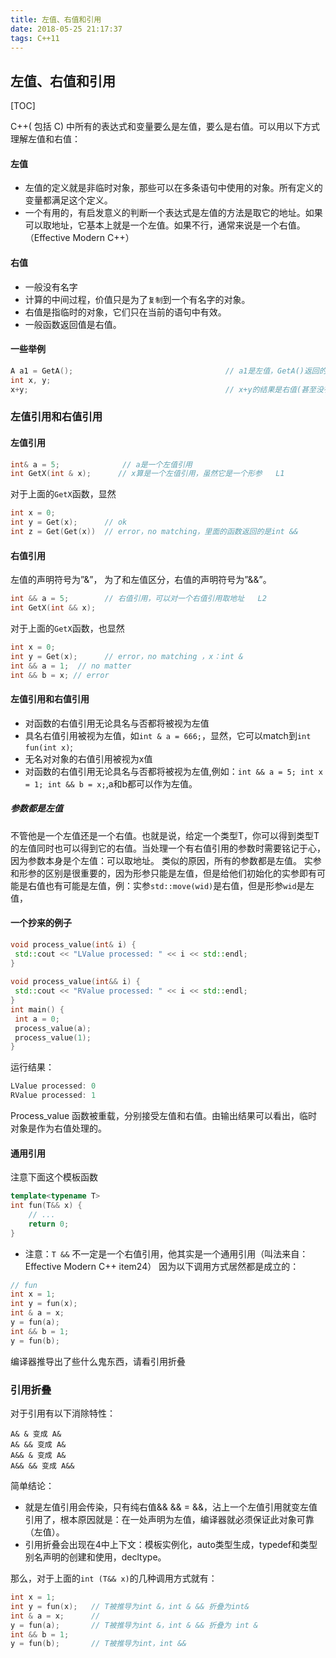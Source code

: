 ```yaml
---
title: 左值、右值和引用
date: 2018-05-25 21:17:37
tags: C++11
---
```


## 左值、右值和引用
[TOC]

C++( 包括 C) 中所有的表达式和变量要么是左值，要么是右值。可以用以下方式理解左值和右值：
#### 左值
- 左值的定义就是非临时对象，那些可以在多条语句中使用的对象。所有定义的变量都满足这个定义。
- 一个有用的，有启发意义的判断一个表达式是左值的方法是取它的地址。如果可以取地址，它基本上就是一个左值。如果不行，通常来说是一个右值。（Effective Modern C++）
#### 右值
- 一般没有名字
- 计算的中间过程，价值只是为了`复制`到一个有名字的对象。
- 右值是指临时的对象，它们只在当前的语句中有效。
- 一般函数返回值是右值。
<!-- more -->
#### 一些举例
```cpp
A a1 = GetA();                                  // a1是左值，GetA()返回的结果是右值
int x, y;
x+y;                                            // x+y的结果是右值(甚至没有办法叫出名字)
```

### 左值引用和右值引用
#### 左值引用
```cpp
int& a = 5;              // a是一个左值引用
int GetX(int & x);      // x算是一个左值引用，虽然它是一个形参   L1
```
对于上面的`GetX`函数，显然
```cpp
int x = 0;
int y = Get(x);      // ok
int z = Get(Get(x))  // error，no matching，里面的函数返回的是int &&
```

#### 右值引用
左值的声明符号为”&”， 为了和左值区分，右值的声明符号为”&&”。
```cpp
int && a = 5;        // 右值引用，可以对一个右值引用取地址   L2
int GetX(int && x);
```
对于上面的`GetX`函数，也显然
```cpp
int x = 0;
int y = Get(x);      // error，no matching ，x：int &
int && a = 1;  // no matter
int && b = x; // error
```
#### 左值引用和右值引用
- 对函数的右值引用无论具名与否都将被视为左值
- 具名右值引用被视为左值，如`int & a = 666;`，显然，它可以match到`int fun(int x)`;
- 无名对对象的右值引用被视为x值
- 对函数的右值引用无论具名与否都将被视为左值,例如：`int && a = 5; int x = 1; int && b = x;`,a和b都可以作为左值。

##### 参数都是左值
不管他是一个左值还是一个右值。也就是说，给定一个类型T，你可以得到类型T的左值同时也可以得到它的右值。当处理一个有右值引用的参数时需要铭记于心，因为参数本身是个左值：可以取地址。
类似的原因，所有的参数都是左值。
实参和形参的区别是很重要的，因为形参只能是左值，但是给他们初始化的实参即有可能是右值也有可能是左值，例：实参`std::move(wid)`是右值，但是形参`wid`是左值，

#### 一个抄来的例子
```cpp
void process_value(int& i) { 
 std::cout << "LValue processed: " << i << std::endl; 
} 
 
void process_value(int&& i) { 
 std::cout << "RValue processed: " << i << std::endl; 
}  
int main() { 
 int a = 0; 
 process_value(a); 
 process_value(1); 
}
```
运行结果：
```cpp
LValue processed: 0 
RValue processed: 1
```
Process_value 函数被重载，分别接受左值和右值。由输出结果可以看出，临时对象是作为右值处理的。
#### 通用引用
注意下面这个模板函数
```cpp
template<typename T>
int fun(T&& x) {
    // ...
    return 0;
}
```
- 注意：`T &&` 不一定是一个右值引用，他其实是一个通用引用（叫法来自：Effective Modern C++ item24）
因为以下调用方式居然都是成立的：
```cpp
// fun
int x = 1;
int y = fun(x);
int & a = x;
y = fun(a);
int && b = 1;
y = fun(b);
```
编译器推导出了些什么鬼东西，请看引用折叠
### 引用折叠
对于引用有以下消除特性：
```
A& & 变成 A&
A& && 变成 A&
A&& & 变成 A&
A&& && 变成 A&&
```
简单结论：
- 就是左值引用会传染，只有纯右值&& && = &&，沾上一个左值引用就变左值引用了，根本原因就是：在一处声明为左值，编译器就必须保证此对象可靠（左值）。
- 引用折叠会出现在4中上下文：模板实例化，auto类型生成，typedef和类型别名声明的创建和使用，decltype。

那么，对于上面的`int (T&& x)`的几种调用方式就有：
```cpp
int x = 1;
int y = fun(x);   // T被推导为int &，int & && 折叠为int&
int & a = x;      // 
y = fun(a);       // T被推导为int &，int & && 折叠为 int &
int && b = 1;
y = fun(b);       // T被推导为int，int &&
```
